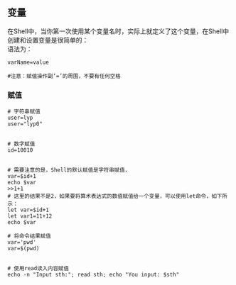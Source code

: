## 变量         
在Shell中，当你第一次使用某个变量名时，实际上就定义了这个变量，在Shell中创建和设置变量是很简单的：  
语法为：  
```shell
varName=value

#注意：赋值操作副‘=’的周围，不要有任何空格

```


### 赋值  
```shell
# 字符串赋值
user=lyp
user="lyp0"


# 数字赋值
id=10010


# 需要注意的是，Shell的默认赋值是字符串赋值，
var=$id+1
echo $var
>>1+1
# 这里的结果不是2，如果要将算术表达式的数值赋值给一个变量，可以使用let命令，如下所示： 
let var=$id+1
let var1=11+12
echo $var

# 将命令结果赋值
var='pwd'
var=$(pwd)


# 使用read读入内容赋值
echo -n "Input sth:"; read sth; echo "You input: $sth"


```

